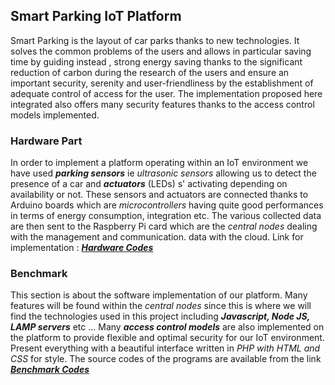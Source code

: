 ##  Smart Parking IoT Platform
Smart Parking  is the layout of car parks thanks to new technologies. It solves the common problems of the users and allows in particular saving time by guiding instead , strong energy saving thanks to the significant reduction of carbon during the research of the users and ensure an important security, serenity and user-friendliness by the establishment of adequate control of access for the user. 
The implementation proposed here integrated also offers many security features thanks to the access control models implemented.

### Hardware Part 
In order to implement a platform operating within an IoT environment we have used ***parking sensors***  ie  *ultrasonic sensors* allowing us to detect the presence of a car and ***actuators*** (LEDs) s' activating depending on availability or not. These sensors and actuators are connected thanks to Arduino boards which are *microcontrollers* having quite good performances in terms of energy consumption, integration etc.
The various collected data are then sent to the Raspberry Pi card which are the *central nodes* dealing with the management and communication.
data with the cloud. Link for implementation  : [***Hardware Codes***](https://github.com/AbdramCoulby/PerBAC/tree/master/hardware) 

### Benchmark
This section is about the software implementation of our platform. Many features will be found within the *central nodes* since this is where we will find the technologies used in this project including ***Javascript, Node JS, LAMP servers*** etc ...
Many ***access control models*** are also implemented on the platform to provide flexible and optimal security for our IoT environment.
Present everything with a beautiful interface written in *PHP with HTML and CSS* for style.
The source codes of the programs are available from the link  [***Benchmark Codes***](https://github.com/AbdramCoulby/PerBAC/tree/master/benchmark) 
